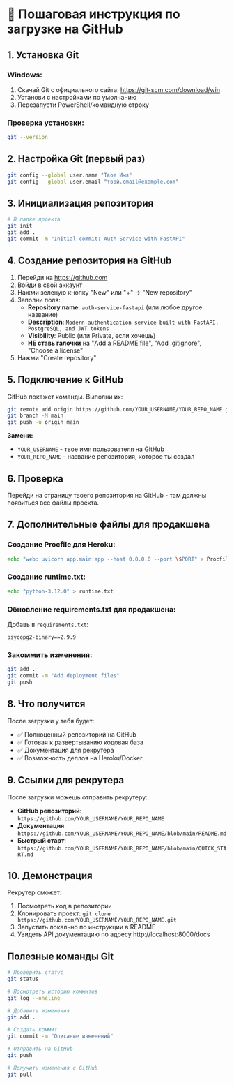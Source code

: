 # 📝 Пошаговая инструкция по загрузке на GitHub

## 1. Установка Git

### Windows:
1. Скачай Git с официального сайта: https://git-scm.com/download/win
2. Установи с настройками по умолчанию
3. Перезапусти PowerShell/командную строку

### Проверка установки:
```bash
git --version
```

## 2. Настройка Git (первый раз)

```bash
git config --global user.name "Твое Имя"
git config --global user.email "твой.email@example.com"
```

## 3. Инициализация репозитория

```bash
# В папке проекта
git init
git add .
git commit -m "Initial commit: Auth Service with FastAPI"
```

## 4. Создание репозитория на GitHub

1. Перейди на https://github.com
2. Войди в свой аккаунт
3. Нажми зеленую кнопку "New" или "+" → "New repository"
4. Заполни поля:
   - **Repository name**: `auth-service-fastapi` (или любое другое название)
   - **Description**: `Modern authentication service built with FastAPI, PostgreSQL, and JWT tokens`
   - **Visibility**: Public (или Private, если хочешь)
   - **НЕ ставь галочки** на "Add a README file", "Add .gitignore", "Choose a license"
5. Нажми "Create repository"

## 5. Подключение к GitHub

GitHub покажет команды. Выполни их:

```bash
git remote add origin https://github.com/YOUR_USERNAME/YOUR_REPO_NAME.git
git branch -M main
git push -u origin main
```

**Замени:**
- `YOUR_USERNAME` - твое имя пользователя на GitHub
- `YOUR_REPO_NAME` - название репозитория, которое ты создал

## 6. Проверка

Перейди на страницу твоего репозитория на GitHub - там должны появиться все файлы проекта.

## 7. Дополнительные файлы для продакшена

### Создание Procfile для Heroku:
```bash
echo "web: uvicorn app.main:app --host 0.0.0.0 --port \$PORT" > Procfile
```

### Создание runtime.txt:
```bash
echo "python-3.12.0" > runtime.txt
```

### Обновление requirements.txt для продакшена:
Добавь в `requirements.txt`:
```
psycopg2-binary==2.9.9
```

### Закоммить изменения:
```bash
git add .
git commit -m "Add deployment files"
git push
```

## 8. Что получится

После загрузки у тебя будет:
- ✅ Полноценный репозиторий на GitHub
- ✅ Готовая к развертыванию кодовая база
- ✅ Документация для рекрутера
- ✅ Возможность деплоя на Heroku/Docker

## 9. Ссылки для рекрутера

После загрузки можешь отправить рекрутеру:
- **GitHub репозиторий**: `https://github.com/YOUR_USERNAME/YOUR_REPO_NAME`
- **Документация**: `https://github.com/YOUR_USERNAME/YOUR_REPO_NAME/blob/main/README.md`
- **Быстрый старт**: `https://github.com/YOUR_USERNAME/YOUR_REPO_NAME/blob/main/QUICK_START.md`

## 10. Демонстрация

Рекрутер сможет:
1. Посмотреть код в репозитории
2. Клонировать проект: `git clone https://github.com/YOUR_USERNAME/YOUR_REPO_NAME.git`
3. Запустить локально по инструкции в README
4. Увидеть API документацию по адресу http://localhost:8000/docs

## Полезные команды Git

```bash
# Проверить статус
git status

# Посмотреть историю коммитов
git log --oneline

# Добавить изменения
git add .

# Создать коммит
git commit -m "Описание изменений"

# Отправить на GitHub
git push

# Получить изменения с GitHub
git pull
```
